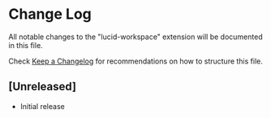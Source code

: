 # Change Log

All notable changes to the "lucid-workspace" extension will be documented in this file.

Check [Keep a Changelog](http://keepachangelog.com/) for recommendations on how to structure this file.

## [Unreleased]

- Initial release